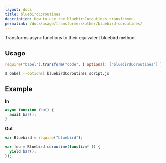 ```yaml
---
layout: docs
title: bluebirdCoroutines
description: How to use the bluebirdCoroutines transformer.
permalink: /docs/usage/transformers/other/bluebird-coroutines/
---
```


Transforms async functions to their equivalent bluebird method.

## Usage

```javascript
require("babel").transform("code", { optional: ["bluebirdCoroutines"] });
```

```sh
$ babel --optional bluebirdCoroutines script.js
```

## Example

**In**

```javascript
async function foo() {
  await bar();
}
```

**Out**

```javascript
var Bluebird = require("bluebird");

var foo = Bluebird.coroutine(function* () {
  yield bar();
});
```

